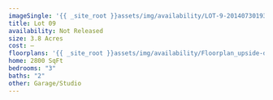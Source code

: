 ```yaml
---
imageSingle: '{{ _site_root }}assets/img/availability/LOT-9-20140730193401.png'
title: Lot 09
availability: Not Released
size: 3.8 Acres
cost: —
floorplans: '{{ _site_root }}assets/img/availability/Floorplan_upside-down-20140801131206.jpg'
home: 2800 SqFt
bedrooms: "3"
baths: "2"
other: Garage/Studio
---
```

